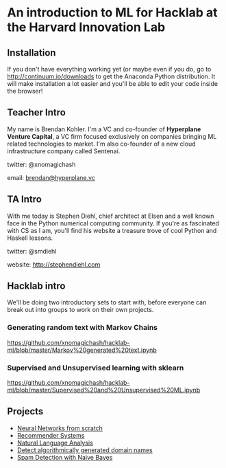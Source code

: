 # An introduction to ML for Hacklab at the Harvard Innovation Lab

## Installation
If you don't have everything working yet (or maybe even if you do, go to http://continuum.io/downloads to get
the Anaconda Python distribution. It will make installation a lot easier and you'll be able to edit your code
inside the browser!

## Teacher Intro
My name is Brendan Kohler. I'm a VC and co-founder of **Hyperplane Venture Capital**, a VC firm focused exclusively
on companies bringing ML related technologies to market. I'm also co-founder of a new cloud infrastructure company
called Sentenai.

twitter: @xnomagichash

email: brendan@hyperplane.vc

## TA Intro
With me today is Stephen Diehl, chief architect at Elsen and a well known face in the Python numerical computing community.
If you're as fascinated with CS as I am, you'll find his website a treasure trove of cool Python and Haskell lessons.

twitter: @smdiehl

website: http://stephendiehl.com

## Hacklab intro

We'll be doing two introductory sets to start with, before everyone can break out into groups to work on their own projects.

### Generating random text with Markov Chains
https://github.com/xnomagichash/hacklab-ml/blob/master/Markov%20generated%20text.ipynb

### Supervised and Unsupervised learning with sklearn
https://github.com/xnomagichash/hacklab-ml/blob/master/Supervised%20and%20Unsupervised%20ML.ipynb


## Projects

- [Neural Networks from scratch](https://github.com/dennybritz/nn-from-scratch/blob/master/nn-from-scratch.ipynb)
- [Recommender Systems](http://nbviewer.ipython.org/github/jdwittenauer/ipython-notebooks/blob/master/ML-Exercise8.ipynb)
- [Natural Language Analysis](https://github.com/jdwittenauer/ipython-notebooks/blob/master/NLTK.ipynb)
- [Detect algorithmically generated domain names](http://nbviewer.ipython.org/github/ClickSecurity/data_hacking/blob/master/dga_detection/DGA_Domain_Detection.ipynb)
- [Spam Detection with Naive Bayes](https://github.com/carljv/Will_it_Python/blob/master/MLFH/CH3/ch3_nltk.ipynb)
